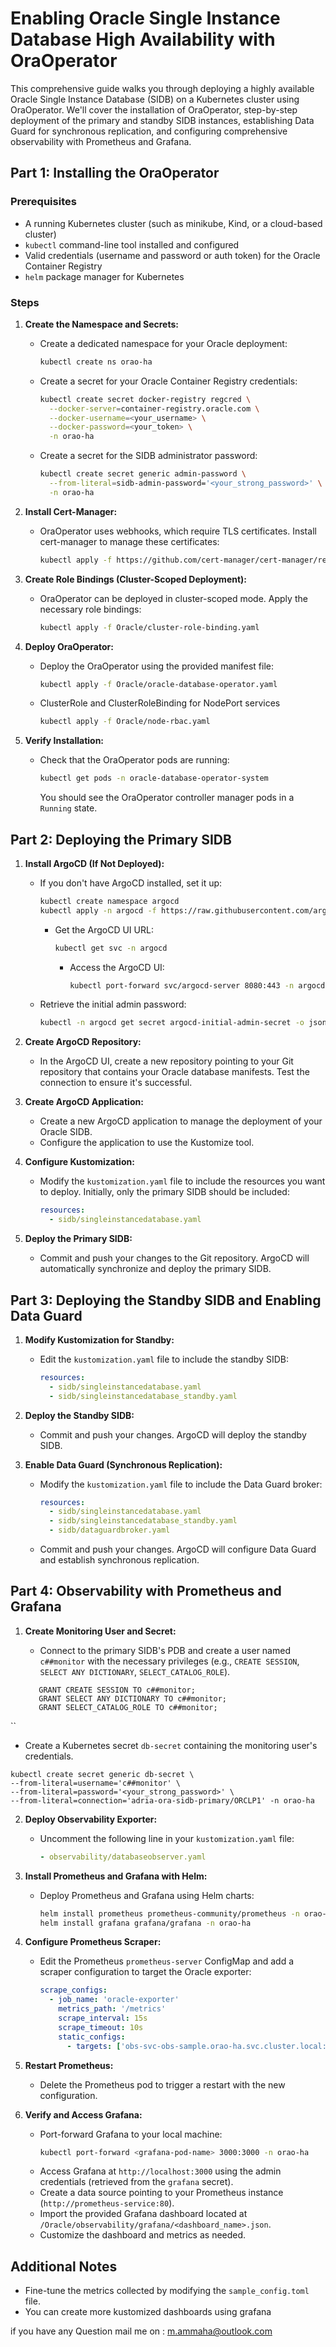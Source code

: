 

# Enabling Oracle Single Instance Database High Availability with OraOperator

This comprehensive guide walks you through deploying a highly available Oracle Single Instance Database (SIDB) on a Kubernetes cluster using OraOperator. We'll cover the installation of OraOperator, step-by-step deployment of the primary and standby SIDB instances, establishing Data Guard for synchronous replication, and configuring comprehensive observability with Prometheus and Grafana.

## Part 1: Installing the OraOperator

### Prerequisites

- A running Kubernetes cluster (such as minikube, Kind, or a cloud-based cluster)
- `kubectl` command-line tool installed and configured
- Valid credentials (username and password or auth token) for the Oracle Container Registry
- `helm` package manager for Kubernetes

### Steps

1. **Create the Namespace and Secrets:**

   - Create a dedicated namespace for your Oracle deployment:

     ```bash
     kubectl create ns orao-ha
     ```

   - Create a secret for your Oracle Container Registry credentials:

     ```bash
     kubectl create secret docker-registry regcred \
       --docker-server=container-registry.oracle.com \
       --docker-username=<your_username> \
       --docker-password=<your_token> \
       -n orao-ha
     ```

   - Create a secret for the SIDB administrator password:

     ```bash
     kubectl create secret generic admin-password \
       --from-literal=sidb-admin-password='<your_strong_password>' \
       -n orao-ha
     ```

2. **Install Cert-Manager:**

   - OraOperator uses webhooks, which require TLS certificates. Install cert-manager to manage these certificates:

     ```bash
     kubectl apply -f https://github.com/cert-manager/cert-manager/releases/download/v1.14.4/cert-manager.yaml
     ```

3. **Create Role Bindings (Cluster-Scoped Deployment):**

   - OraOperator can be deployed in cluster-scoped mode. Apply the necessary role bindings:

     ```bash
     kubectl apply -f Oracle/cluster-role-binding.yaml
     ```

4. **Deploy OraOperator:**

   - Deploy the OraOperator using the provided manifest file:

     ```bash
     kubectl apply -f Oracle/oracle-database-operator.yaml
     ```
   - ClusterRole and ClusterRoleBinding for NodePort services
     ```bash
     kubectl apply -f Oracle/node-rbac.yaml
     ```
     
      

5. **Verify Installation:**

   - Check that the OraOperator pods are running:

     ```bash
     kubectl get pods -n oracle-database-operator-system
     ```

     You should see the OraOperator controller manager pods in a `Running` state.

## Part 2: Deploying the Primary SIDB

1. **Install ArgoCD (If Not Deployed):**
   - If you don't have ArgoCD installed, set it up:
     ```bash
     kubectl create namespace argocd
     kubectl apply -n argocd -f https://raw.githubusercontent.com/argoproj/argo-cd/stable/manifests/install.yaml
     ```
     - Get the ArgoCD UI URL:
       ```bash
       kubectl get svc -n argocd
       ```
       - Access the ArgoCD UI:
         ```bash
         kubectl port-forward svc/argocd-server 8080:443 -n argocd
         ```
   - Retrieve the initial admin password:
     ```bash
     kubectl -n argocd get secret argocd-initial-admin-secret -o jsonpath="{.data.password}" | base64 --decode && echo
     ```


2. **Create ArgoCD Repository:**
   - In the ArgoCD UI, create a new repository pointing to your Git repository that contains your Oracle database manifests. Test the connection to ensure it's successful.

3. **Create ArgoCD Application:**
   - Create a new ArgoCD application to manage the deployment of your Oracle SIDB.
   - Configure the application to use the Kustomize tool.

4. **Configure Kustomization:**
   - Modify the `kustomization.yaml` file to include the resources you want to deploy. Initially, only the primary SIDB should be included:

     ```yaml
     resources:
       - sidb/singleinstancedatabase.yaml
     ```

5. **Deploy the Primary SIDB:**
   - Commit and push your changes to the Git repository. ArgoCD will automatically synchronize and deploy the primary SIDB.

## Part 3: Deploying the Standby SIDB and Enabling Data Guard

1. **Modify Kustomization for Standby:**
   - Edit the `kustomization.yaml` file to include the standby SIDB:

     ```yaml
     resources:
       - sidb/singleinstancedatabase.yaml
       - sidb/singleinstancedatabase_standby.yaml
     ```

2. **Deploy the Standby SIDB:**
   - Commit and push your changes. ArgoCD will deploy the standby SIDB.

3. **Enable Data Guard (Synchronous Replication):**
   - Modify the `kustomization.yaml` file to include the Data Guard broker:

     ```yaml
     resources:
       - sidb/singleinstancedatabase.yaml
       - sidb/singleinstancedatabase_standby.yaml
       - sidb/dataguardbroker.yaml
     ```

   - Commit and push your changes. ArgoCD will configure Data Guard and establish synchronous replication. 

## Part 4: Observability with Prometheus and Grafana

1. **Create Monitoring User and Secret:**
   - Connect to the primary SIDB's PDB and create a user named `c##monitor` with the necessary privileges (e.g., `CREATE SESSION`, `SELECT ANY DICTIONARY`, `SELECT_CATALOG_ROLE`).

   ```CREATE USER c##monitor IDENTIFIED BY '<your_strong_password>';
      GRANT CREATE SESSION TO c##monitor;
      GRANT SELECT ANY DICTIONARY TO c##monitor;
      GRANT SELECT_CATALOG_ROLE TO c##monitor;
``
   - Create a Kubernetes secret `db-secret` containing the monitoring user's credentials.
  
   ``` 
   kubectl create secret generic db-secret \
  --from-literal=username='c##monitor' \
  --from-literal=password='<your_strong_password>' \
  --from-literal=connection='adria-ora-sidb-primary/ORCLP1' -n orao-ha
```

2. **Deploy Observability Exporter:**
   - Uncomment the following line in your `kustomization.yaml` file:
     ```yaml
     - observability/databaseobserver.yaml
     ```

3. **Install Prometheus and Grafana with Helm:**
   - Deploy Prometheus and Grafana using Helm charts:

     ```bash
     helm install prometheus prometheus-community/prometheus -n orao-ha
     helm install grafana grafana/grafana -n orao-ha
     ```

4. **Configure Prometheus Scraper:**
   - Edit the Prometheus `prometheus-server` ConfigMap and add a scraper configuration to target the Oracle exporter:
     ```yaml
     scrape_configs:
       - job_name: 'oracle-exporter'
         metrics_path: '/metrics'
         scrape_interval: 15s
         scrape_timeout: 10s
         static_configs:
           - targets: ['obs-svc-obs-sample.orao-ha.svc.cluster.local:9161'] 
     ```

5. **Restart Prometheus:**
   - Delete the Prometheus pod to trigger a restart with the new configuration.

6. **Verify and Access Grafana:**
   - Port-forward Grafana to your local machine:
     ```bash
     kubectl port-forward <grafana-pod-name> 3000:3000 -n orao-ha
     ```
   - Access Grafana at `http://localhost:3000` using the admin credentials (retrieved from the `grafana` secret).
   - Create a data source pointing to your Prometheus instance (`http://prometheus-service:80`).
   - Import the provided Grafana dashboard located at `/Oracle/observability/grafana/<dashboard_name>.json`.
   - Customize the dashboard and metrics as needed.

## Additional Notes

- Fine-tune the metrics collected by modifying the `sample_config.toml` file.
- You can create more kustomized dashboards using grafana  

if you have any Question mail me on : m.ammaha@outlook.com
